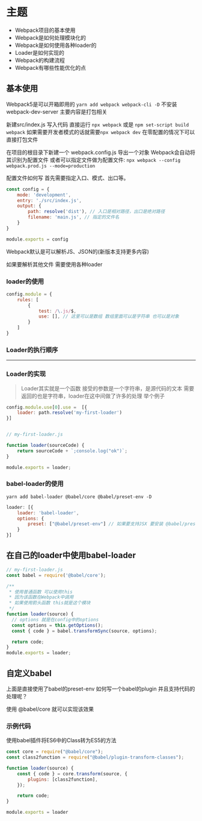 # 主题

- Webpack项目的基本使用
- Webpack是如何处理模块化的
- Webpack是如何使用各种loader的
- Loader是如何实现的
- Webpack的构建流程
- Webpack有哪些性能优化的点



## 基本使用
Webpack5是可以开箱即用的
`yarn add webpack webpack-cli -D`
不安装 webpack-dev-server 主要内容是打包相关

新建src/index.js 写入代码
直接运行 `npx webpack`
或是
`npm set-script build webpack`
如果需要开发者模式的话就需要`npx webpack dev`
在零配置的情况下可以直接打包文件

在项目的根目录下新建一个 webpack.config.js 导出一个对象
Webpack会自动将其识别为配置文件
或者可以指定文件做为配置文件:
`npx webpack --config webpack.prod.js --mode=production`

配置文件如何写
首先需要指定入口、模式、出口等。

```js
const config = {
    mode: 'development',
    entry: './src/index.js',
    output: {
        path: resolve('dist'), // 入口是相对路径，出口是绝对路径
        filename: 'main.js', // 指定的文件名
    }
}

module.exports = config
```


Webpack默认是可以解析JS、JSON的(新版本支持更多内容)

如果要解析其他文件 需要使用各种loader

### loader的使用

```js
config.module = {
    rules: [
        {
            test: /\.js/$,
            use: [], // 这里可以是数组 数组里面可以是字符串 也可以是对象
        }
    ]
}
```

### Loader的执行顺序



----

### Loader的实现

> Loader其实就是一个函数
接受的参数是一个字符串，是源代码的文本
需要返回的也是字符串，loader在这中间做了许多的处理
举个例子
```js
config.module.use[0].use =  [{
    loader: path.resolve('my-first-loader')
}]


// my-first-loader.js

function loader(sourceCode) {
    return sourceCode + `;console.log("ok")`;
}

module.exports = loader;
```

### babel-loader的使用

`yarn add babel-loader @babel/core @babel/preset-env -D`


```js
loader: [{
    loader: 'babel-loader',
    options: {
        preset: ["@babel/preset-env"] // 如果要支持JSX 要安装 @babel/preset-react
    }
}]
```

## 在自己的loader中使用babel-loader

```js
// my-first-loader.js
const babel = require('@babel/core');

/**
 * 使用普通函数 可以使用this
 * 因为该函数在Webpack中调用
 * 如果使用箭头函数 this就是这个模块
 */
function loader(source) {
  // options 就是在config中的options
  const options = this.getOptions();
  const { code } = babel.transformSync(source, options);

  return code;
}
module.exports = loader;
```


## 自定义babel
上面是直接使用了babel的preset-env
如何写一个babel的plugin 并且支持代码的处理呢？

使用 @babel/core 就可以实现该效果

### 示例代码
使用babel插件将ES6中的Class转为ES5的方法
```js
const core = require("@babel/core");
const class2function = require("@babel/plugin-transform-classes");

function loader(source) {
    const { code } = core.transform(source, {
        plugins: [class2function],
    });

    return code;
}

module.exports = loader
```